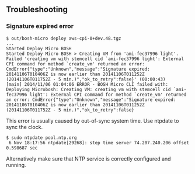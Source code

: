 ## Troubleshooting

### Signature expired error

```
$ out/bosh-micro deploy aws-cpi-0+dev.48.tgz
...
Started Deploy Micro BOSH
Started Deploy Micro BOSH > Creating VM from 'ami-fec37996 light'. Failed 'creating vm with stemcell cid `ami-fec37996 light': External CPI command for method `create_vm' returned an error: CmdError{"type":"Unknown","message":"Signature expired: 20141106T010406Z is now earlier than 20141106T011252Z (20141106T011752Z - 5 min.)","ok_to_retry":false}' (00:00:43)
[main] 2014/11/06 01:04:06 ERROR - BOSH Micro CLI failed with: Deploying Microbosh: Creating VM: creating vm with stemcell cid `ami-fec37996 light': External CPI command for method `create_vm' returned an error: CmdError{"type":"Unknown","message":"Signature expired: 20141106T010406Z is now earlier than 20141106T011252Z (20141106T011752Z - 5 min.)","ok_to_retry":false}
```

This error is usually caused by out-of-sync system time. Use ntpdate to sync the clock.

```
$ sudo ntpdate pool.ntp.org
 6 Nov 18:17:56 ntpdate[29268]: step time server 74.207.240.206 offset 0.598687 sec
```

 Alternatively make sure that NTP service is correctly configured and running.
